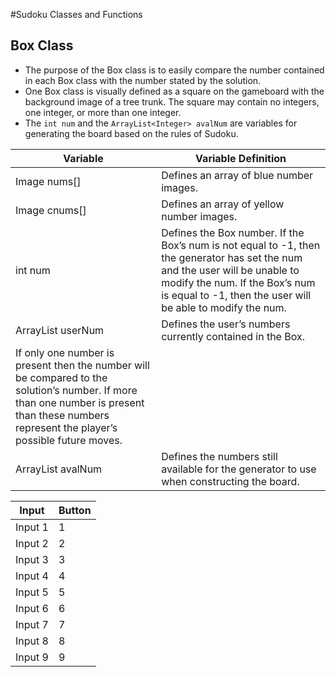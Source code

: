 #Sudoku Classes and Functions



## Box Class

- The purpose of the Box class is to easily compare the number contained in each Box class with the number stated by the solution. 
- One Box class is visually defined as a square on the gameboard with the background image of a tree trunk. The square may contain no integers, one integer, or more than one integer.
- The `int num` and the `ArrayList<Integer> avalNum` are variables for generating the board based on the rules of Sudoku.


|   Variable                 | Variable Definition                           |
| -------------------------- | --------------------------------------------- |
| Image nums[]               | Defines an array of blue number images.       |
| Image cnums[]              | Defines an array of yellow number images.     |
| int num                    | Defines the Box number. If the Box’s num is not equal to -1, then the generator has set the num and the user will be unable to modify the num. If the Box’s num is equal to -1, then the user will be able to modify the num.|
| ArrayList<Integer> userNum | Defines the user’s numbers currently contained in the Box.
 If only one number is present then the number will be compared to the solution’s number. If more than one number is present than these numbers represent the player’s possible future moves.|
| ArrayList<Integer> avalNum | Defines the numbers still available for the generator to use when constructing the board.|


|  Input  | Button |
|:-------:|--------|
| Input 1 |    1   |
| Input 2 |    2   |
| Input 3 |    3   |
| Input 4 |    4   |
| Input 5 |    5   |
| Input 6 |    6   |
| Input 7 |    7   |
| Input 8 |    8   |
| Input 9 |    9   |